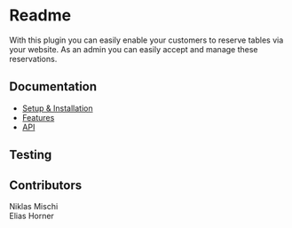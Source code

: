 # Readme


With this plugin you can easily enable your customers to reserve tables via your website. As an admin you can easily accept and manage these reservations.

## Documentation

* [Setup & Installation]('#')
* [Features]('#')
* [API]('#')

## Testing

## Contributors

Niklas Mischi <br>
Elias Horner
